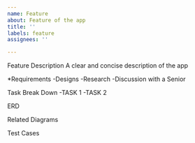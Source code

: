 ```yaml
---
name: Feature
about: Feature of the app
title: ''
labels: feature
assignees: ''

---
```


Feature Description
A clear and concise description of the app

*Requirements
-Designs
-Research
-Discussion with a Senior

Task Break Down
-TASK 1
-TASK 2

ERD 

Related Diagrams 

Test Cases
